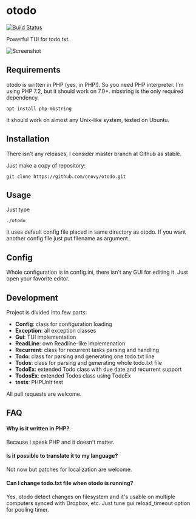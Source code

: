 # otodo #

[![Build Status](https://travis-ci.org/onovy/otodo.svg?branch=master)](https://travis-ci.org/onovy/otodo)

Powerful TUI for todo.txt.

![Screenshot](https://raw.githubusercontent.com/onovy/otodo/master/screenshot.png "Screenshot")

## Requirements ##
otodo is written in PHP (yes, in PHP!). So you need PHP interpreter. I'm using PHP 7.2, but it should work on 7.0+. mbstring is the only required dependency.

```
apt install php-mbstring
```

It should work on almost any Unix-like system, tested on Ubuntu. 



## Installation ##
There isn't any releases, I consider master branch at Github as stable.

Just make a copy of repository:
```
git clone https://github.com/onovy/otodo.git
```

## Usage ##
Just type
```
./otodo
```

It uses default config file placed in same directory as otodo. If you want another config file just put filename as argument.

## Config ##
Whole configuration is in config.ini, there isn't any GUI for editing it. Just open your favorite editor.

## Development ##
Project is divided into few parts:
* **Config**: class for configuration loading
* **Exception**: all exception classes
* **Gui**: TUI implementation
* **ReadLine**: own Readline-like implemenation
* **Recurrent**: class for recurrent tasks parsing and handling
* **Todo**: class for parsing and generating one todo.txt line
* **Todos**: class for parsing and generating whole todo.txt file
* **TodoEx**: extended Todo class with due date and recurrent support
* **TodosEx**: extended Todos class using TodoEx
* **tests**: PHPUnit test

All pull requests are welcome.

## FAQ ##
#### Why is it written in PHP? ####
Because I speak PHP and it doesn't matter.

#### Is it possible to translate it to my language? ####
Not now but patches for localization are welcome.

#### Can I change todo.txt file when otodo is running? ####
Yes, otodo detect changes on filesystem and it's usable on multiple computers synced with Dropbox, etc. Just tune gui.reload_timeout option for pooling timer.
